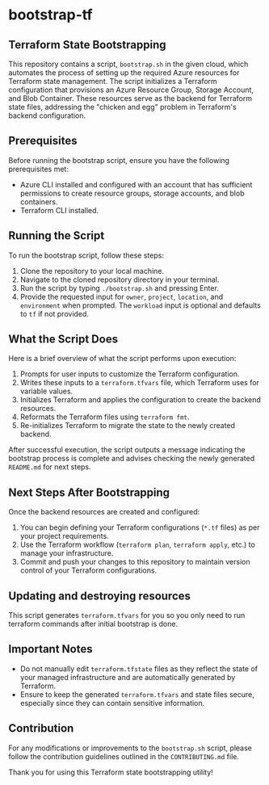 # bootstrap-tf
## Terraform State Bootstrapping

This repository contains a script, `bootstrap.sh` in the given cloud, which automates the process of setting up the required Azure resources for Terraform state management. The script initializes a Terraform configuration that provisions an Azure Resource Group, Storage Account, and Blob Container. These resources serve as the backend for Terraform state files, addressing the "chicken and egg" problem in Terraform's backend configuration.

## Prerequisites

Before running the bootstrap script, ensure you have the following prerequisites met:

- Azure CLI installed and configured with an account that has sufficient permissions to create resource groups, storage accounts, and blob containers.
- Terraform CLI installed.

## Running the Script

To run the bootstrap script, follow these steps:

1. Clone the repository to your local machine.
2. Navigate to the cloned repository directory in your terminal.
3. Run the script by typing `./bootstrap.sh` and pressing Enter.
4. Provide the requested input for `owner`, `project`, `location`, and `environment` when prompted. The `workload` input is optional and defaults to `tf` if not provided.

## What the Script Does

Here is a brief overview of what the script performs upon execution:

1. Prompts for user inputs to customize the Terraform configuration.
2. Writes these inputs to a `terraform.tfvars` file, which Terraform uses for variable values.
3. Initializes Terraform and applies the configuration to create the backend resources.
4. Reformats the Terraform files using `terraform fmt`.
5. Re-initializes Terraform to migrate the state to the newly created backend.

After successful execution, the script outputs a message indicating the bootstrap process is complete and advises checking the newly generated `README.md` for next steps.

## Next Steps After Bootstrapping

Once the backend resources are created and configured:

1. You can begin defining your Terraform configurations (`*.tf` files) as per your project requirements.
2. Use the Terraform workflow (`terraform plan`, `terraform apply`, etc.) to manage your infrastructure.
3. Commit and push your changes to this repository to maintain version control of your Terraform configurations.

## Updating and destroying resources
This script generates `terraform.tfvars` for you so you only need to run terraform commands after initial bootstrap is done. 

## Important Notes

- Do not manually edit `terraform.tfstate` files as they reflect the state of your managed infrastructure and are automatically generated by Terraform.
- Ensure to keep the generated `terraform.tfvars` and state files secure, especially since they can contain sensitive information.

## Contribution

For any modifications or improvements to the `bootstrap.sh` script, please follow the contribution guidelines outlined in the `CONTRIBUTING.md` file.

Thank you for using this Terraform state bootstrapping utility!

